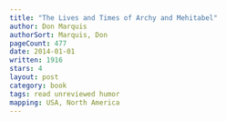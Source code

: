 ```yaml
---
title: "The Lives and Times of Archy and Mehitabel"
author: Don Marquis
authorSort: Marquis, Don
pageCount: 477
date: 2014-01-01
written: 1916
stars: 4
layout: post
category: book
tags: read unreviewed humor
mapping: USA, North America
---
```

